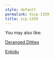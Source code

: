 ```yaml
---
style: default
permalink: Xscp-1359
title: scp-1359
---
```

You may also like:

[Deranged Ditties](http://scp-wiki.net/deranged-ditties)

[Enkidu](http://scp-wiki.net/enkidu)
